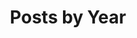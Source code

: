 ---
title: "Posts by Year"
permalink: /year-archive/
layout: posts
author_profile: true
sidebar:
  nav: "docs"
entries_layout: list
---